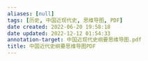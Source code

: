 ```yaml
---
aliases: [null]
tags: [历史, 中国近现代史, 思维导图, PDF]
date created: 2022-06-20 19:58:18
date updated: 2022-12-12 01:54:33
annotation-target: 中国近现代史纲要思维导图.pdf
title: 中国近代史纲要思维导图PDF
---
```

